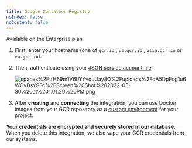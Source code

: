 ```yaml
---
title: Google Container Registry
noIndex: false
noContent: false
---
```


<Callout status="info">
Available on the Enterprise plan
</Callout>

1. First, enter your hostname (one of `gcr.io` , `us.gcr.io` , `asia.gcr.io` or `eu.gcr.io`).

2. Then, authenticate using your [JSON service account file](https://cloud.google.com/docs/authentication/getting-started)

   ![spaces%2FtfH69m1V6bYYvquUay8O%2Fuploads%2FdA5DpFcg1u6WCvDsYSFc%2FScreen%20Shot%202022-03-30%20at%201.01.20%20PM.png](https://media.graphassets.com/RiZbC2WcRkuQDt7PgNAc)

3. After **creating** and **connecting** the integration, you can use Docker images from your GCR repository as a [custom environment](/docs/custom-environment) for your project.

**Your credentials are encrypted and securely stored in our database.** When you delete this integration, we also wipe your GCR credentials from our systems.
